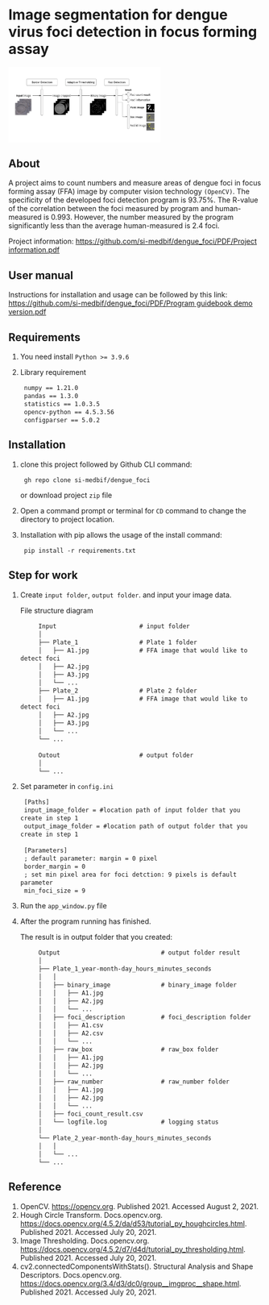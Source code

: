 # Image segmentation for dengue virus foci detection in focus forming assay
<img src="https://github.com/si-medbif/dengue_foci/blob/8e39c289992df571dc877bbf3a45a8527c5a889f/workflow.png" style="max-width: 60%;" align="center" />

## About
A project aims to count numbers and measure areas of dengue foci in focus forming assay (FFA) image by computer vision technology `(OpenCV)`. The specificity of the developed foci detection program is 93.75%. The R-value of the correlation between the foci measured by program and human-measured is 0.993. However, the number measured by the program significantly less than the average human-measured is 2.4 foci.

Project information: [ https://github.com/si-medbif/dengue_foci/PDF/Project information.pdf](https://github.com/si-medbif/dengue_foci/blob/dffa6158f7201189d605cebe3bd88061e2beb717/PDF/Project%20information.pdf)
## User manual
Instructions for installation and usage can be followed by this link: [https://github.com/si-medbif/dengue_foci/PDF/Program guidebook demo version.pdf](https://github.com/si-medbif/dengue_foci/blob/8a031d0b03dee3857547c57965aeb27fe2aea0df/PDF/Program%20guidebook%20demo%20version.pdf)
    
## Requirements
1. You need install `Python >= 3.9.6`
2. Library requirement

        numpy == 1.21.0
        pandas == 1.3.0
        statistics == 1.0.3.5
        opencv-python == 4.5.3.56
        configparser == 5.0.2




## Installation
1. clone this project followed by Github CLI command: 

        gh repo clone si-medbif/dengue_foci
   or download project `zip` file
2. Open a command prompt or terminal for `CD` command to change the directory to project location.
3. Installation with pip allows the usage of the install command:

        pip install -r requirements.txt
   
## Step for work
1. Create `input folder`, `output folder`. and input your image data. 

    File structure diagram
    
            Input                       # input folder
            │
            ├── Plate_1                 # Plate 1 folder
            │   ├── A1.jpg              # FFA image that would like to detect foci
            │   ├── A2.jpg
            │   ├── A3.jpg 
            │   └── ...
            ├── Plate_2                 # Plate 2 folder
            │   ├── A1.jpg              # FFA image that would like to detect foci
            │   ├── A2.jpg
            │   ├── A3.jpg 
            │   └── ...
            └── ...

            Outout                      # output folder
            │
            └── ...
2. Set parameter in `config.ini`

        [Paths]
        input_image_folder = #location path of input folder that you create in step 1
        output_image_folder = #location path of output folder that you create in step 1

        [Parameters]
        ; default parameter: margin = 0 pixel
        border_margin = 0
        ; set min pixel area for foci detction: 9 pixels is default parameter
        min_foci_size = 9

4. Run the `app_window.py` file
5. After the program running has finished.

   The result is in output folder that you created:

            Output                            # output folder result
            │
            ├── Plate_1_year-month-day_hours_minutes_seconds
            │   │
            │   ├── binary_image              # binary_image folder
            │   │   ├── A1.jpg
            │   │   ├── A2.jpg
            │   │   └── ...
            │   ├── foci_description          # foci_description folder
            │   │   ├── A1.csv
            │   │   ├── A2.csv
            │   │   └── ...
            │   ├── raw_box                   # raw_box folder
            │   │   ├── A1.jpg
            │   │   ├── A2.jpg
            │   │   └── ...
            │   ├── raw_number                # raw_number folder
            │   │   ├── A1.jpg
            │   │   ├── A2.jpg
            │   │   └── ...
            │   ├── foci_count_result.csv
            │   └── logfile.log               # logging status
            │
            └── Plate_2_year-month-day_hours_minutes_seconds
            │   │
            │   └── ...
            └── ...
## Reference

1. OpenCV. https://opencv.org. Published 2021. Accessed August 2, 2021.
2. Hough Circle Transform. Docs.opencv.org. https://docs.opencv.org/4.5.2/da/d53/tutorial_py_houghcircles.html. Published 2021. Accessed July 20, 2021.
3. Image Thresholding. Docs.opencv.org. https://docs.opencv.org/4.5.2/d7/d4d/tutorial_py_thresholding.html. Published 2021. Accessed July 20, 2021.
4. cv2.connectedComponentsWithStats(). Structural Analysis and Shape Descriptors. Docs.opencv.org. https://docs.opencv.org/3.4/d3/dc0/group__imgproc__shape.html. Published 2021. Accessed July 20, 2021.

